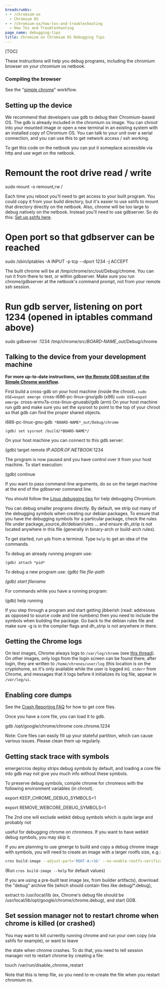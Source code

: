 ```yaml
---
breadcrumbs:
- - /chromium-os
  - Chromium OS
- - /chromium-os/how-tos-and-troubleshooting
  - How Tos and Troubleshooting
page_name: debugging-tips
title: Chromium on Chromium OS Debugging Tips
---
```


[TOC]

These instructions will help you debug programs, including the chromium browser
on your chromium os netbook.

### Compiling the browser

See the "[simple
chrome](/chromium-os/developer-library/guides/development/simple-chrome-workflow/)"
workflow.

## Setting up the device

We recommend that developers use gdb to debug their Chromium-based OS. The gdb
is already included in the chromium os image. You can chroot into your mounted
image or open a new terminal in an existing system with an installed copy of
Chromium OS.
You can talk to your unit over a serial connection, and you can use this to get
network access / ssh working.

To get this code on the netbook you can put it someplace accessible via http and
use wget on the netbook.

# Remount the root drive read / write
sudo mount -o remount,rw /

Each time you reboot you'll need to get access to your built program. You could
copy it from your build directory, but it's easier to use sshfs to mount that
directory directly on the netbook. Also, chrome will be too large to debug
natively on the netbook. Instead you'll need to use gdbserver. So do this:
[Set up sshfs
here](/chromium-os/how-tos-and-troubleshooting/debugging-tips/host-file-access).

# Open port so that gdbserver can be reached

sudo /sbin/iptables -A INPUT -p tcp --dport 1234 -j ACCEPT

The built chrome will be at /tmp/chrome/src/out/Debug/chrome. You can run it
from there to test, or within gdbserver. Make sure you run chrome/gdbserver at
the netbook's command prompt, not from your remote ssh session.

# Run gdb server, listening on port 1234 (opened in iptables command above)

sudo gdbserver :1234 /tmp/chrome/src/*BOARD-NAME*_out/Debug/chrome

## Talking to the device from your development machine

**For more up-to-date instructions, see [the Remote GDB section of the Simple
Chrome
workflow](/chromium-os/developer-library/guides/development/simple-chrome-workflow/#Remote-GDB).**

First build a cross-gdb on your host machine (inside the chroot).
`sudo USE=expat emerge `cross-i686-pc-linux-gnu/gdb (x86)
`sudo USE=expat emerge `cross-armv7a-cros-linux-gnueabi/gdb (arm)
On your host machine run gdb and make sure you set the sysroot to point to the
top of your chroot so that gdb can find the proper shared objects.

i686-pc-linux-gnu-gdb` *BOARD-NAME*_out/Debug/chrome`

`(gdb) set sysroot /build/*BOARD-NAME*/`

On your host machine you can connect to this gdb server:

(gdb) target remote *IP.ADDR.OF.NETBOOK*:1234

The program is now paused and you have control over it from your host machine.
To start execution:

(gdb) continue

If you want to pass command-line arguments, do so on the target machine at the
end of the gdbserver command line.

You should follow the [Linux debugging
tips](http://code.google.com/p/chromium/wiki/LinuxDebugging) for help debugging
Chromium.

You can debug smaller programs directly. By default, we strip out many of the
debugging symbols when creating our debian packages. To ensure that you have the
debugging symbols for a particular package, check the rules file under
package_source_dir/debian/rules ... and ensure dh_strip is not located anywhere
in this file (generally in binary-arch or build-arch rules).

To get started, run `gdb` from a terminal. Type `help` to get an idea of the
commands.

To debug an already running program use:

`(gdb) attach *pid*`

To debug a new program use:
(gdb) file *file-path*

*(gdb) start *filename**

For commands while you have a running program:

(gdb) help running

If you step through a program and start getting jibberish (read: addresses as
opposed to source code and line numbers) then you need to include the symbols
when building the package. Go back to the debian rules file and make sure -g is
in the compiler flags and dh_strip is not anywhere in there.

## **Getting the Chrome logs**

On test images, Chrome always logs to `/var/log/chrome` (see [this
thread](https://groups.google.com/a/chromium.org/d/topic/chromium-os-dev/ms0xBblGP1c/discussion)).
On other images, only logs from the login screen can be found there; after
login, they are written to `/home/chronos/user/log` (this location is on the
cryptohome, so it's only available while the user is logged in). `stderr` from
Chrome, and messages that it logs before it initializes its log file, appear in
`/var/log/ui`.

## **Enabling core dumps**

See the [Crash Reporting
FAQ](../../packages/crash-reporting/faq/#how-can-i-get-the-core-file-for-a-crash)
for how to get core files.

Once you have a core file, you can load it to gdb.

gdb /opt/google/chrome/chrome core.chrome.1234

Note: Core files can easily fill up your stateful partition, which can cause
various issues. Please clean them up regularly.

## **Getting stack trace with symbols**

emerge/cros deploy strips debug symbols by default, and loading a core file into
gdb may not give you much info without these symbols.

To preserve debug symbols, compile chrome for chromeos with the following
environment variables (in chroot).

export KEEP_CHROME_DEBUG_SYMBOLS=1

export REMOVE_WEBCORE_DEBUG_SYMBOLS=1

The 2nd one will exclude webkit debug symbols which is quite large and probably
not

useful for debugging chrome on chromeos. If you want to have webkit debug
symbols, you may skip it.

If you are planning to use gmerge to build and copy a debug chrome image with
symbols, you will need to create an image with a larger rootfs size, e.g.:

``` bash
cros build-image --adjust-part='ROOT-A:+1G' --no-enable-rootfs-verification test
```

(Run `cros build-image --help` for default values)

If you are using a pre-built test image (ex, from builder artifacts), download
the "debug" archive file (which should contain files like debug/\*.debug),

extract to /usr/local/lib (ex, Chrome's debug file should be
/usr/local/lib/opt/google/chrome/chrome.debug), and start GDB.

## **Set session manager not to restart chrome when chrome is killed (or crashed)**

You may want to kill currently running chrome and run your own copy (via sshfs
for example), or want to leave

the state when chrome crashes. To do that, you need to tell session manager not
to restart chrome by creating a file:

touch /var/run/disable_chrome_restart

Note that this is temp file, so you need to re-create the file when you restart
chromium os.

